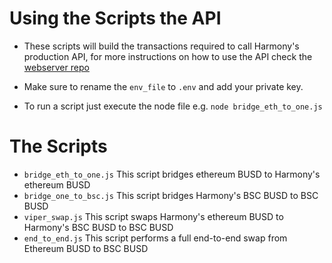 # Using the Scripts the API

* These scripts will build the transactions required to call Harmony's production API, for more instructions on how to use the API check the [webserver repo](https://docs.harmony.one/home/developers/tutorials/using-crosschain-api/webserver)

* Make sure to rename the `env_file` to `.env` and add your private key. 

* To run a script just execute the node file e.g. `node bridge_eth_to_one.js`

# The Scripts

* `bridge_eth_to_one.js` This script bridges ethereum BUSD to Harmony's ethereum BUSD
* `bridge_one_to_bsc.js` This script bridges Harmony's BSC BUSD to BSC BUSD
* `viper_swap.js` This script swaps Harmony's ethereum BUSD to Harmony's BSC BUSD to BSC BUSD
* `end_to_end.js` This script performs a full end-to-end swap from Ethereum BUSD to BSC BUSD
